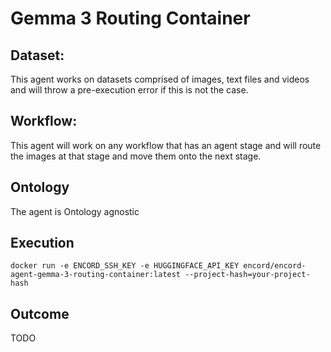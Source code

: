 # Gemma 3 Routing Container

## Dataset:
This agent works on datasets comprised of images, text files and videos and will throw a pre-execution error if this is not the case.

## Workflow: 
This agent will work on any workflow that has an agent stage and will route the images at that stage and move them onto the next stage.

## Ontology

The agent is Ontology agnostic

## Execution

`docker run -e ENCORD_SSH_KEY -e HUGGINGFACE_API_KEY encord/encord-agent-gemma-3-routing-container:latest --project-hash=your-project-hash`

## Outcome

TODO
